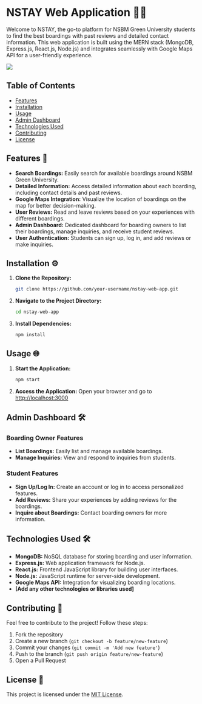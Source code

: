 # NSTAY Web Application 🏡🌐

Welcome to NSTAY, the go-to platform for NSBM Green University students to find the best boardings with past reviews and detailed contact information. This web application is built using the MERN stack (MongoDB, Express.js, React.js, Node.js) and integrates seamlessly with Google Maps API for a user-friendly experience.

<img src="NStay.jpeg">

## Table of Contents
- [Features](#features)
- [Installation](#installation)
- [Usage](#usage)
- [Admin Dashboard](#admin-dashboard)
- [Technologies Used](#technologies-used)
- [Contributing](#contributing)
- [License](#license)

## Features 🚀

- **Search Boardings:** Easily search for available boardings around NSBM Green University.
- **Detailed Information:** Access detailed information about each boarding, including contact details and past reviews.
- **Google Maps Integration:** Visualize the location of boardings on the map for better decision-making.
- **User Reviews:** Read and leave reviews based on your experiences with different boardings.
- **Admin Dashboard:** Dedicated dashboard for boarding owners to list their boardings, manage inquiries, and receive student reviews.
- **User Authentication:** Students can sign up, log in, and add reviews or make inquiries.

## Installation ⚙️

1. **Clone the Repository:**
   ```bash
   git clone https://github.com/your-username/nstay-web-app.git
   ```

2. **Navigate to the Project Directory:**
   ```bash
   cd nstay-web-app
   ```

3. **Install Dependencies:**
   ```bash
   npm install
   ```

## Usage 🌐

1. **Start the Application:**
   ```bash
   npm start
   ```

2. **Access the Application:**
   Open your browser and go to [http://localhost:3000](http://localhost:3000)

## Admin Dashboard 🛠️

### Boarding Owner Features
- **List Boardings:** Easily list and manage available boardings.
- **Manage Inquiries:** View and respond to inquiries from students.

### Student Features
- **Sign Up/Log In:** Create an account or log in to access personalized features.
- **Add Reviews:** Share your experiences by adding reviews for the boardings.
- **Inquire about Boardings:** Contact boarding owners for more information.

## Technologies Used 🛠️

- **MongoDB:** NoSQL database for storing boarding and user information.
- **Express.js:** Web application framework for Node.js.
- **React.js:** Frontend JavaScript library for building user interfaces.
- **Node.js:** JavaScript runtime for server-side development.
- **Google Maps API:** Integration for visualizing boarding locations.
- **[Add any other technologies or libraries used]**

## Contributing 🤝

Feel free to contribute to the project! Follow these steps:
1. Fork the repository
2. Create a new branch (`git checkout -b feature/new-feature`)
3. Commit your changes (`git commit -m 'Add new feature'`)
4. Push to the branch (`git push origin feature/new-feature`)
5. Open a Pull Request

## License 📄

This project is licensed under the [MIT License](LICENSE).
